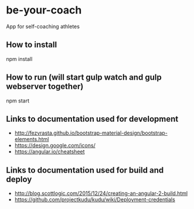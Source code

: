 # be-your-coach
App for self-coaching athletes

## How to install

npm install

## How to run (will start gulp watch and gulp webserver together)

npm start

## Links to documentation used for development

* http://fezvrasta.github.io/bootstrap-material-design/bootstrap-elements.html
* https://design.google.com/icons/
* https://angular.io/cheatsheet

## Links to documentation used for build and deploy

* http://blog.scottlogic.com/2015/12/24/creating-an-angular-2-build.html
* https://github.com/projectkudu/kudu/wiki/Deployment-credentials
